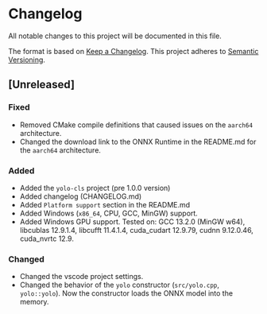 # Changelog
All notable changes to this project will be documented in this file.

The format is based on [Keep a Changelog](https://keepachangelog.com/en/1.1.0/).
This project adheres to [Semantic Versioning](https://semver.org/spec/v2.0.0.html).

## [Unreleased]
### Fixed
- Removed CMake compile definitions that caused issues on the `aarch64` architecture.
- Changed the download link to the ONNX Runtime in the README.md for the `aarch64` architecture.

### Added
- Added the `yolo-cls` project (pre 1.0.0 version)
- Added changelog (CHANGELOG.md)
- Added `Platform support` section in the README.md
- Added Windows (`x86_64`, CPU, GCC, MinGW) support.
- Added Windows GPU support. Tested on: GCC 13.2.0 (MinGW w64), libcublas 12.9.1.4,
  libcufft 11.4.1.4, cuda_cudart 12.9.79, cudnn 9.12.0.46, cuda_nvrtc 12.9.

### Changed
- Changed the vscode project settings.
- Changed the behavior of the `yolo` constructor (`src/yolo.cpp`, `yolo::yolo`).
  Now the constructor loads the ONNX model into the memory.
